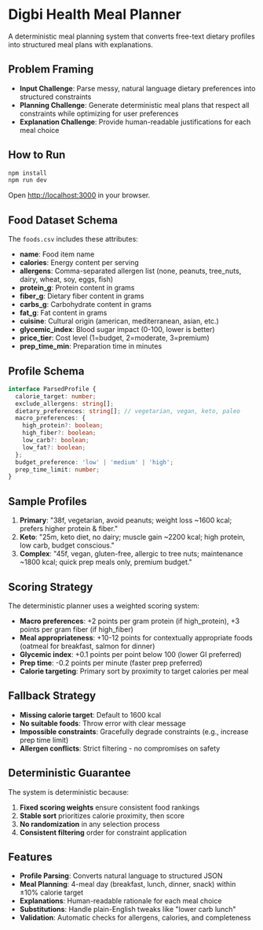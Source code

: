 # Digbi Health Meal Planner

A deterministic meal planning system that converts free-text dietary profiles into structured meal plans with explanations.

## Problem Framing

- **Input Challenge**: Parse messy, natural language dietary preferences into structured constraints
- **Planning Challenge**: Generate deterministic meal plans that respect all constraints while optimizing for user preferences
- **Explanation Challenge**: Provide human-readable justifications for each meal choice

## How to Run

```bash
npm install
npm run dev
```

Open [http://localhost:3000](http://localhost:3000) in your browser.

## Food Dataset Schema

The `foods.csv` includes these attributes:

- **name**: Food item name
- **calories**: Energy content per serving
- **allergens**: Comma-separated allergen list (none, peanuts, tree_nuts, dairy, wheat, soy, eggs, fish)
- **protein_g**: Protein content in grams
- **fiber_g**: Dietary fiber content in grams  
- **carbs_g**: Carbohydrate content in grams
- **fat_g**: Fat content in grams
- **cuisine**: Cultural origin (american, mediterranean, asian, etc.)
- **glycemic_index**: Blood sugar impact (0-100, lower is better)
- **price_tier**: Cost level (1=budget, 2=moderate, 3=premium)
- **prep_time_min**: Preparation time in minutes

## Profile Schema

```typescript
interface ParsedProfile {
  calorie_target: number;
  exclude_allergens: string[];
  dietary_preferences: string[]; // vegetarian, vegan, keto, paleo
  macro_preferences: {
    high_protein?: boolean;
    high_fiber?: boolean;
    low_carb?: boolean;
    low_fat?: boolean;
  };
  budget_preference: 'low' | 'medium' | 'high';
  prep_time_limit: number;
}
```

## Sample Profiles

1. **Primary**: "38f, vegetarian, avoid peanuts; weight loss ~1600 kcal; prefers higher protein & fiber."
2. **Keto**: "25m, keto diet, no dairy; muscle gain ~2200 kcal; high protein, low carb, budget conscious."
3. **Complex**: "45f, vegan, gluten-free, allergic to tree nuts; maintenance ~1800 kcal; quick prep meals only, premium budget."

## Scoring Strategy

The deterministic planner uses a weighted scoring system:

- **Macro preferences**: +2 points per gram protein (if high_protein), +3 points per gram fiber (if high_fiber)
- **Meal appropriateness**: +10-12 points for contextually appropriate foods (oatmeal for breakfast, salmon for dinner)
- **Glycemic index**: +0.1 points per point below 100 (lower GI preferred)
- **Prep time**: -0.2 points per minute (faster prep preferred)
- **Calorie targeting**: Primary sort by proximity to target calories per meal

## Fallback Strategy

- **Missing calorie target**: Default to 1600 kcal
- **No suitable foods**: Throw error with clear message
- **Impossible constraints**: Gracefully degrade constraints (e.g., increase prep time limit)
- **Allergen conflicts**: Strict filtering - no compromises on safety

## Deterministic Guarantee

The system is deterministic because:
1. **Fixed scoring weights** ensure consistent food rankings
2. **Stable sort** prioritizes calorie proximity, then score
3. **No randomization** in any selection process
4. **Consistent filtering** order for constraint application

## Features

- **Profile Parsing**: Converts natural language to structured JSON
- **Meal Planning**: 4-meal day (breakfast, lunch, dinner, snack) within ±10% calorie target
- **Explanations**: Human-readable rationale for each meal choice
- **Substitutions**: Handle plain-English tweaks like "lower carb lunch"
- **Validation**: Automatic checks for allergens, calories, and completeness